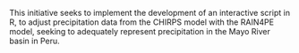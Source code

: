 This initiative seeks to implement the development of an interactive script in R, to adjust precipitation data from the CHIRPS model with the RAIN4PE model, seeking to adequately represent precipitation in the Mayo River basin in Peru.
